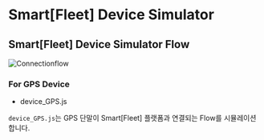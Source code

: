 # Smart[Fleet] Device Simulator

## Smart[Fleet] Device Simulator Flow
![Connectionflow](https://github.com/tremoteye/device-starter-kit/blob/master/images/Screenshot2.png)


### For GPS Device
* device_GPS.js

``device_GPS.js``는 GPS 단말이 Smart[Fleet] 플랫폼과 연결되는 Flow를 시뮬레이션 합니다.


